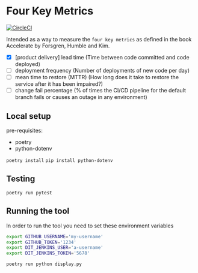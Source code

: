# Four Key Metrics

[![CircleCI](https://circleci.com/gh/uktrade/four-key-metrics/tree/main.svg?style=svg)](https://circleci.com/gh/uktrade/four-key-metrics/tree/main)

Intended as a way to measure the `four key metrics` as defined in the book Accelerate by Forsgren, Humble and Kim.

- [X] [product delivery] lead time (Time between code committed and code deployed)
- [ ] deployment frequency (Number of deployments of new code per day)
- [ ] mean time to restore (MTTR) (How long does it take to restore the service after it has been impaired?)
- [ ] change fail percentage (% of times the CI/CD pipeline for the default branch fails or causes an outage in any environment)

## Local setup

pre-requisites: 
- poetry
- python-dotenv

`poetry install`
`pip install python-dotenv`


## Testing

`poetry run pytest`

## Running the tool

In order to run the tool you need to set these environment variables

```bash
export GITHUB_USERNAME='my-username'
export GITHUB_TOKEN='1234'
export DIT_JENKINS_USER='a-username'
export DIT_JENKINS_TOKEN='5678'
```

`poetry run python display.py`

